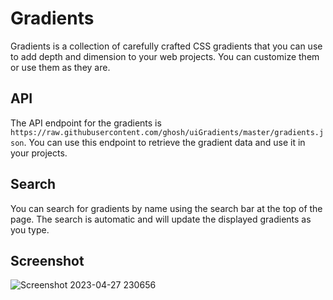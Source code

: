# Gradients

Gradients is a collection of carefully crafted CSS gradients that you can use to add depth and dimension to your web projects. You can customize them or use them as they are.

## API

The API endpoint for the gradients is `https://raw.githubusercontent.com/ghosh/uiGradients/master/gradients.json`. You can use this endpoint to retrieve the gradient data and use it in your projects.

## Search

You can search for gradients by name using the search bar at the top of the page. The search is automatic and will update the displayed gradients as you type.

## Screenshot

![Screenshot 2023-04-27 230656](https://user-images.githubusercontent.com/89737291/234979377-53e8247b-be87-4a2e-b3dc-18a4ae571d6f.png)
